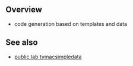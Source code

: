 ## Overview

* code generation based on templates and data

## See also

* [public.lab tymacsimpledata](https://github.com/dreftymac/public.lab/blob/master/topic/tymacsimpledata/doc-conventions.md)
